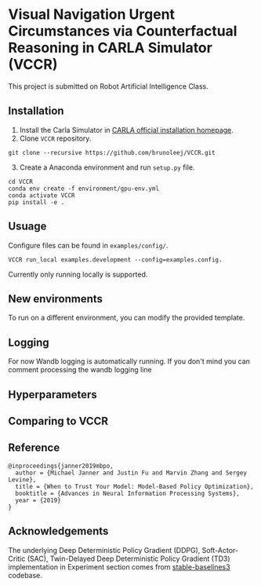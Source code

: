 # Visual Navigation Urgent Circumstances via Counterfactual Reasoning in CARLA Simulator (VCCR)
This project is submitted on Robot Artificial Intelligence Class.

## Installation
1. Install the Carla Simulator in [CARLA official installation homepage](https://carla.readthedocs.io/en/latest/build_linux/).
2. Clone `VCCR` repository.
```
git clone --recursive https://github.com/brunoleej/VCCR.git
```
3. Create a Anaconda environment and run `setup.py` file.
```
cd VCCR
conda env create -f environment/gpu-env.yml
conda activate VCCR
pip install -e .
```

## Usuage
Configure files can be found in `examples/config/`.
```
VCCR run_local examples.development --config=examples.config.
```
Currently only running locally is supported.
## New environments
To run on a different environment, you can modify the provided template. 

## Logging
For now Wandb logging is automatically running. If you don't mind you can comment processing the wandb logging line

## Hyperparameters


## Comparing to VCCR


## Reference
```
@inproceedings{janner2019mbpo,
  author = {Michael Janner and Justin Fu and Marvin Zhang and Sergey Levine},
  title = {When to Trust Your Model: Model-Based Policy Optimization},
  booktitle = {Advances in Neural Information Processing Systems},
  year = {2019}
}
```

## Acknowledgements
The underlying Deep Deterministic Policy Gradient (DDPG), Soft-Actor-Critic (SAC), Twin-Delayed Deep Deterministic Policy Gradient (TD3) implementation in Experiment section comes from [stable-baselines3](https://github.com/DLR-RM/stable-baselines3) codebase.
